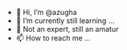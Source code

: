 - 👋 Hi, I’m @azugha
- 🌱 I’m currently still learning ...
- 💞️ Not an expert, still an amatur 
- 📫 How to reach me ...

<!---
azugha/azugha is a ✨ special ✨ repository because its `README.md` (this file) appears on your GitHub profile.
You can click the Preview link to take a look at your changes.
--->
